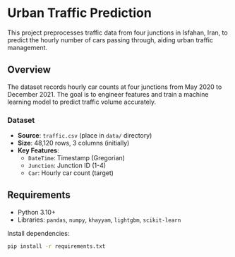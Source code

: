 # Urban Traffic Prediction

This project preprocesses traffic data from four junctions in Isfahan, Iran, to predict the hourly number of cars passing through, aiding urban traffic management.

## Overview
The dataset records hourly car counts at four junctions from May 2020 to December 2021. The goal is to engineer features and train a machine learning model to predict traffic volume accurately.

### Dataset
- **Source**: `traffic.csv` (place in `data/` directory)
- **Size**: 48,120 rows, 3 columns (initially)
- **Key Features**:
  - `DateTime`: Timestamp (Gregorian)
  - `Junction`: Junction ID (1-4)
  - `Car`: Hourly car count (target)

## Requirements
- Python 3.10+
- Libraries: `pandas`, `numpy`, `khayyam`, `lightgbm`, `scikit-learn`

Install dependencies:
```bash
pip install -r requirements.txt
